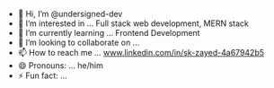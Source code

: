 - 👋 Hi, I’m @undersigned-dev
- 👀 I’m interested in ... Full stack web development, MERN stack
- 🌱 I’m currently learning ... Frontend Development
- 💞️ I’m looking to collaborate on ...
- 📫 How to reach me ... www.linkedin.com/in/sk-zayed-4a67942b5
- 😄 Pronouns: ... he/him
- ⚡ Fun fact: ...

<!---
undersigned-dev/undersigned-dev is a ✨ special ✨ repository because its `README.md` (this file) appears on your GitHub profile.
You can click the Preview link to take a look at your changes.
--->
